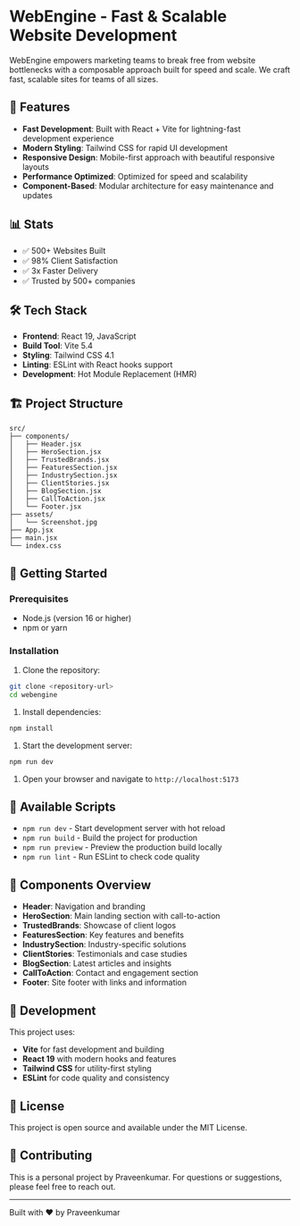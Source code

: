 # WebEngine - Fast & Scalable Website Development

WebEngine empowers marketing teams to break free from website bottlenecks with a composable approach built for speed and scale. We craft fast, scalable sites for teams of all sizes.

## 🚀 Features

- **Fast Development**: Built with React + Vite for lightning-fast development experience
- **Modern Styling**: Tailwind CSS for rapid UI development
- **Responsive Design**: Mobile-first approach with beautiful responsive layouts
- **Performance Optimized**: Optimized for speed and scalability
- **Component-Based**: Modular architecture for easy maintenance and updates

## 📊 Stats

- ✅ 500+ Websites Built
- ✅ 98% Client Satisfaction
- ✅ 3x Faster Delivery
- ✅ Trusted by 500+ companies

## 🛠️ Tech Stack

- **Frontend**: React 19, JavaScript
- **Build Tool**: Vite 5.4
- **Styling**: Tailwind CSS 4.1
- **Linting**: ESLint with React hooks support
- **Development**: Hot Module Replacement (HMR)

## 🏗️ Project Structure

```text
src/
├── components/
│   ├── Header.jsx
│   ├── HeroSection.jsx
│   ├── TrustedBrands.jsx
│   ├── FeaturesSection.jsx
│   ├── IndustrySection.jsx
│   ├── ClientStories.jsx
│   ├── BlogSection.jsx
│   ├── CallToAction.jsx
│   └── Footer.jsx
├── assets/
│   └── Screenshot.jpg
├── App.jsx
├── main.jsx
└── index.css
```

## 🚀 Getting Started

### Prerequisites

- Node.js (version 16 or higher)
- npm or yarn

### Installation

1. Clone the repository:

```bash
git clone <repository-url>
cd webengine
```

1. Install dependencies:

```bash
npm install
```

1. Start the development server:

```bash
npm run dev
```

1. Open your browser and navigate to `http://localhost:5173`

## 📜 Available Scripts

- `npm run dev` - Start development server with hot reload
- `npm run build` - Build the project for production
- `npm run preview` - Preview the production build locally
- `npm run lint` - Run ESLint to check code quality

## 🎨 Components Overview

- **Header**: Navigation and branding
- **HeroSection**: Main landing section with call-to-action
- **TrustedBrands**: Showcase of client logos
- **FeaturesSection**: Key features and benefits
- **IndustrySection**: Industry-specific solutions
- **ClientStories**: Testimonials and case studies
- **BlogSection**: Latest articles and insights
- **CallToAction**: Contact and engagement section
- **Footer**: Site footer with links and information

## 🔧 Development

This project uses:

- **Vite** for fast development and building
- **React 19** with modern hooks and features
- **Tailwind CSS** for utility-first styling
- **ESLint** for code quality and consistency

## 📝 License

This project is open source and available under the MIT License.

## 🤝 Contributing

This is a personal project by Praveenkumar. For questions or suggestions, please feel free to reach out.

---

Built with ❤️ by Praveenkumar
